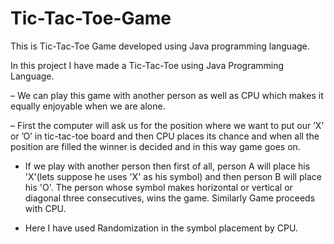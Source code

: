 # Tic-Tac-Toe-Game
This is Tic-Tac-Toe Game developed using Java programming language. 

 In this project I have made a Tic-Tac-Toe using Java Programming Language.
 
– We can play this game with another person as well as CPU which makes it equally enjoyable when we are alone.

– First the computer will ask us for the position where we want to put our ’X’ or ’O’ in tic-tac-toe board and then CPU places
its chance and when all the position are filled the winner is decided and in this way game goes on.

- If we play with another person then first of all, person A will place his 'X'(lets suppose he uses 'X' as his symbol) and then person B will place his 'O'. The person whose symbol makes horizontal or vertical or diagonal three consecutives, wins the game. Similarly Game proceeds with CPU.

- Here I have used Randomization in the symbol placement by CPU.
